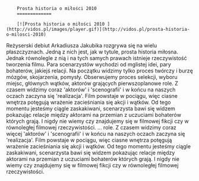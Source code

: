 
        Prosta historia o miłości 2010 
        =============
        
        [![Prosta historia o miłości 2010 ](http://vidos.pl/images/player.gif)](http://vidos.pl/prosta-historia-o-milosci-2010)
        
        
 Reżyserski debiut Arkadiusza Jakubika rozgrywa się na wielu płaszczyznach. Jedną z nich jest, jak w tytule, prosta historia miłosna. Jednak równolegle z nią i na tych samych prawach istnieje rzeczywistość tworzenia filmu. Para scenarzystów wychodzi od mglistej idei, pary bohaterów, jakiejś relacji. Na początku widzimy tylko proces twórczy i burzę mózgów, skojarzenia, pomysły. Obserwujemy proces selekcji, wyboru miejsc, głównych wątków, aktorów grających pierwszoplanowe role. Z czasem widzimy coraz  'aktorów' i 'scenografii' i w końcu na naszych oczach zaczyna się 'realizacja'. Film powstaje w pociągu, więc ciasne wnętrza potęgują wrażenie zacieśniania się akcji i wątków. Od tego momentu jesteśmy ciągle zaskakiwani, scenarzysta bawi się widzem pokazując relacje między aktorami na przemian z uczuciami bohaterów których grają. I nigdy nie wiemy czy znajdujemy się w filmowej fikcji czy w równoległej filmowej rzeczywistości.  ... role. Z czasem widzimy coraz więcej 'aktorów' i 'scenografii' i w końcu na naszych oczach zaczyna się 'realizacja'. Film powstaje w pociągu, więc ciasne wnętrza potęgują wrażenie zacieśniania się akcji i wątków. Od tego momentu jesteśmy ciągle zaskakiwani, scenarzysta bawi się widzem pokazując relacje między aktorami na przemian z uczuciami bohaterów których grają. I nigdy nie wiemy czy znajdujemy się w filmowej fikcji czy w równoległej filmowej rzeczywistości.
    